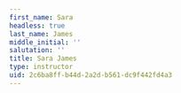 ```yaml
---
first_name: Sara
headless: true
last_name: James
middle_initial: ''
salutation: ''
title: Sara James
type: instructor
uid: 2c6ba8ff-b44d-2a2d-b561-dc9f442fd4a3
---
```

